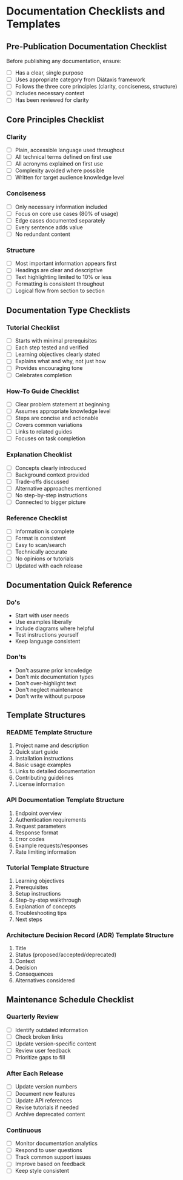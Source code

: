 # Documentation Checklists and Templates

## Pre-Publication Documentation Checklist

Before publishing any documentation, ensure:

- [ ] Has a clear, single purpose
- [ ] Uses appropriate category from Diátaxis framework
- [ ] Follows the three core principles (clarity, conciseness, structure)
- [ ] Includes necessary context
- [ ] Has been reviewed for clarity

## Core Principles Checklist

### Clarity
- [ ] Plain, accessible language used throughout
- [ ] All technical terms defined on first use
- [ ] All acronyms explained on first use
- [ ] Complexity avoided where possible
- [ ] Written for target audience knowledge level

### Conciseness
- [ ] Only necessary information included
- [ ] Focus on core use cases (80% of usage)
- [ ] Edge cases documented separately
- [ ] Every sentence adds value
- [ ] No redundant content

### Structure
- [ ] Most important information appears first
- [ ] Headings are clear and descriptive
- [ ] Text highlighting limited to 10% or less
- [ ] Formatting is consistent throughout
- [ ] Logical flow from section to section

## Documentation Type Checklists

### Tutorial Checklist
- [ ] Starts with minimal prerequisites
- [ ] Each step tested and verified
- [ ] Learning objectives clearly stated
- [ ] Explains what and why, not just how
- [ ] Provides encouraging tone
- [ ] Celebrates completion

### How-To Guide Checklist
- [ ] Clear problem statement at beginning
- [ ] Assumes appropriate knowledge level
- [ ] Steps are concise and actionable
- [ ] Covers common variations
- [ ] Links to related guides
- [ ] Focuses on task completion

### Explanation Checklist
- [ ] Concepts clearly introduced
- [ ] Background context provided
- [ ] Trade-offs discussed
- [ ] Alternative approaches mentioned
- [ ] No step-by-step instructions
- [ ] Connected to bigger picture

### Reference Checklist
- [ ] Information is complete
- [ ] Format is consistent
- [ ] Easy to scan/search
- [ ] Technically accurate
- [ ] No opinions or tutorials
- [ ] Updated with each release

## Documentation Quick Reference

### Do's
- Start with user needs
- Use examples liberally
- Include diagrams where helpful
- Test instructions yourself
- Keep language consistent

### Don'ts
- Don't assume prior knowledge
- Don't mix documentation types
- Don't over-highlight text
- Don't neglect maintenance
- Don't write without purpose

## Template Structures

### README Template Structure
1. Project name and description
2. Quick start guide
3. Installation instructions
4. Basic usage examples
5. Links to detailed documentation
6. Contributing guidelines
7. License information

### API Documentation Template Structure
1. Endpoint overview
2. Authentication requirements
3. Request parameters
4. Response format
5. Error codes
6. Example requests/responses
7. Rate limiting information

### Tutorial Template Structure
1. Learning objectives
2. Prerequisites
3. Setup instructions
4. Step-by-step walkthrough
5. Explanation of concepts
6. Troubleshooting tips
7. Next steps

### Architecture Decision Record (ADR) Template Structure
1. Title
2. Status (proposed/accepted/deprecated)
3. Context
4. Decision
5. Consequences
6. Alternatives considered

## Maintenance Schedule Checklist

### Quarterly Review
- [ ] Identify outdated information
- [ ] Check broken links
- [ ] Update version-specific content
- [ ] Review user feedback
- [ ] Prioritize gaps to fill

### After Each Release
- [ ] Update version numbers
- [ ] Document new features
- [ ] Update API references
- [ ] Revise tutorials if needed
- [ ] Archive deprecated content

### Continuous
- [ ] Monitor documentation analytics
- [ ] Respond to user questions
- [ ] Track common support issues
- [ ] Improve based on feedback
- [ ] Keep style consistent